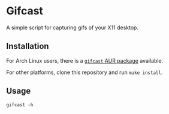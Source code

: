 # Gifcast

A simple script for capturing gifs of your X11 desktop.

## Installation

For Arch Linux users, there is a [`gifcast` AUR package][aur] available.

[aur]: https://aur.archlinux.org/packages/gifcast/

For other platforms, clone this repository and run `make install`.

## Usage

```console
gifcast -h
```
